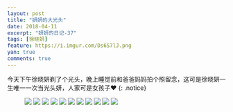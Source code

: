 ```yaml
---
layout: post
title: "妍妍的大光头"
date: 2018-04-11
excerpt: "妍妍的日记-37"
tags: [徐晓妍]
feature: https://i.imgur.com/Ds6S7lJ.png
yan: true
comments: true
---
```

今天下午徐晓妍剃了个光头，晚上睡觉前和爸爸妈妈拍个照留念，这可是徐晓妍一生唯一一次当光头妍，人家可是女孩子❤️
{: .notice}
<figure>
    <img src="{{ site.staticUrl }}/yanyan/image/guangtou1.JPG?imageMogr2/auto-orient" />
    <img src="{{ site.staticUrl }}/yanyan/image/guangtou2.JPG?imageMogr2/auto-orient" />
    <img src="{{ site.staticUrl }}/yanyan/image/guangtou3.JPG?imageMogr2/auto-orient" />
    <img src="{{ site.staticUrl }}/yanyan/image/guangtou4.JPG?imageMogr2/auto-orient" />
    <img src="{{ site.staticUrl }}/yanyan/image/guangtou5.JPG?imageMogr2/auto-orient" />
    <img src="{{ site.staticUrl }}/yanyan/image/guangtou6.JPG?imageMogr2/auto-orient" />
    <img src="{{ site.staticUrl }}/yanyan/image/guangtou7.JPG?imageMogr2/auto-orient" />
    <img src="{{ site.staticUrl }}/yanyan/image/guangtou8.JPG?imageMogr2/auto-orient" />
    <img src="{{ site.staticUrl }}/yanyan/image/guangtou9.JPG?imageMogr2/auto-orient" />
    <img src="{{ site.staticUrl }}/yanyan/image/guangtou10.JPG?imageMogr2/auto-orient" />
    <img src="{{ site.staticUrl }}/yanyan/image/guangtou11.JPG?imageMogr2/auto-orient" />
</figure>

